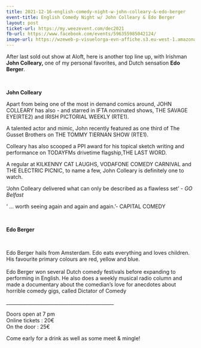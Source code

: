 ```yaml
---
title: 2021-12-16-english-comedy-night-w-john-colleary-&-edo-berger
event-title: English Comedy Night w/ John Colleary & Edo Berger
layout: post
ticket-url: https://my.weezevent.com/dec2021
fb-url: https://www.facebook.com/events/596355985042124/
image-url: https://wzeweb-p-visuelorga-evn-affiche.s3.eu-west-1.amazonaws.com/affiche_777738.png
---
```

<p> After last sold out show at Aloft, here is another top line up, with Irishman <strong>John Colleary,&nbsp;</strong>one of my personal favorites, and Dutch sensation <strong>Edo Berger</strong>.</p> 
<p> &nbsp;</p> 
<p> <strong>John Colleary</strong></p> 
<p> Apart from being one of the most in demand comics around, JOHN COLLEARY has also - and starred in IFTA nominated shows, THE SAVAGE EYE(RTE2) and IRISH PICTORIAL WEEKLY (RTE1).</p> 
<p> A talented actor and mimic, John recently featured as one third of The Gusset Brothers on THE TOMMY TIERNAN SHOW (RTE1).</p> 
<p> Colleary has also scooped a PPI award for his topical sketch writing and performance on TODAYFMs drivetime flagship,THE LAST WORD.</p> 
<p> A regular at KILKENNY CAT LAUGHS, VODAFONE COMEDY CARNIVAL and THE ELECTRIC PICNIC, to name a few, John Colleary is definitely one to watch.</p> 
<p> ‘John Colleary delivered what can only be described as a flawless set’ - <em>GO Belfast</em></p> 
<p> ‘ ... worth seeing again and again and again.’- CAPITAL COMEDY&nbsp; &nbsp; &nbsp;</p> <p style="text-align: justify;"> &nbsp;</p> <p style="text-align: justify;"> <strong>Edo Berger</strong></p> 
<p> &nbsp;</p> 
<p> Edo Berger hails from Amsterdam. Edo eats everything and loves children. His favourite primary colours are red, yellow and blue.<br> <br> Edo Berger won several Dutch comedy festivals before expanding to performing in English. He also does a weekly musical radio column and made a documentary about the comedian’s love for anecdotes about horrible comedy gigs, called Dictator of Comedy</p> 
<p> _____________________________________________</p> 
<p> Doors open at 7 pm<br> Online tickets : 20€<br> On the door : 25€</p> 
<p> Come early for a drink as well as some meet &amp; mingle!</p>